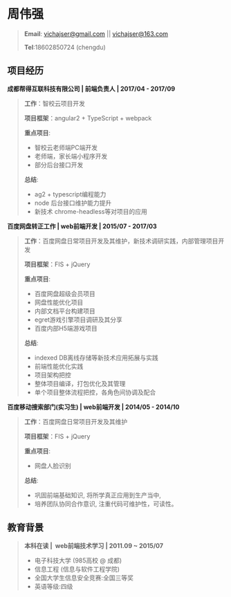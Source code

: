 周伟强
===

> **Email**: vichajser@gmail.com || vichajser@163.com
> 
> **Tel**:18602850724  (chengdu)

## 项目经历 ##

**成都帮得互联科技有限公司 | 前端负责人 |  2017/04 - 2017/09**
>  **工作**：智校云项目开发
>  
> **项目框架**：angular2 + TypeScript + webpack
>
> **重点项目**: 
> 
> - 智校云老师端PC端开发
> - 老师端，家长端小程序开发
> - 部分后台接口开发
>
> **总结**: 
> 
> -  ag2 + typescript编程能力
> -  node 后台接口维护能力提升
> -  新技术 chrome-headless等对项目的应用

**百度网盘转正工作 | web前端开发 | 2015/07 - 2017/03**
>  **工作**：百度网盘日常项目开发及其维护，新技术调研实践，内部管理项目开发
>  
> **项目框架**：FIS + jQuery
>
> **重点项目**: 
> 
>  - 百度网盘超级会员项目
>  - 网盘性能优化项目
>  - 内部文档平台构建项目
>  - egret游戏引擎项目调研及其分享
>  - 百度内部H5端游戏项目
>
>**总结**: 
>
> - indexed DB离线存储等新技术应用拓展与实践
> - 前端性能优化实践
> - 项目架构把控
> - 整体项目编译，打包优化及其管理
> - 单个项目整体流程把控，各角色间协调及配合

**百度移动搜索部门(实习生) | web前端开发 | 2014/05 - 2014/10**
>  **工作**：百度网盘日常项目开发及其维护
>  
> **项目框架**：FIS + jQuery
>
> **重点项目**: 
>
>  - 网盘人脸识别
>  
> **总结**:
> 
>  - 巩固前端基础知识, 将所学真正应用到生产当中,
>  - 培养团队协同合作意识, 注重代码可维护性，可读性。


## 教育背景 ##

> **本科在读&nbsp;|&nbsp; web前端技术学习&nbsp;|&nbsp;2011.09 ~ 2015/07**
> 
>  -  电子科技大学 (985高校 @ 成都)
>  -  信息工程 (信息与软件工程学院)
>  -  全国大学生信息安全竞赛:全国三等奖
>  -  英语等级:四级
 


